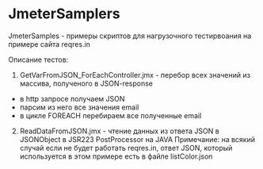 # JmeterSamplers
JmeterSamples - примеры скриптов для нагрузочного тестирвоания на примере сайта reqres.in

Описание тестов:
1. GetVarFromJSON_ForEachController.jmx - перебор всех значений из массива, полученого в JSON-response
- в http запросе получаем JSON
- парсим из него все значения email
- в цикле FOREACH перебираем все полученные email

2. ReadDataFromJSON.jmx - чтение данных из ответа JSON в JSONObject в JSR223 PostProcessor на JAVA
Примечание: на всякий случай если не будет работать reqres.in, ответ JSON, который используется в этом примере есть в файле listColor.json
